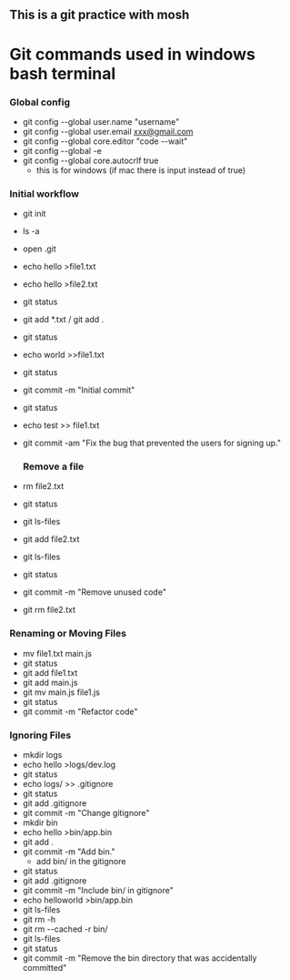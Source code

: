 This is a git practice with mosh 
---
# Git commands used in windows bash terminal
### Global config
- git config --global user.name "username"
- git config --global user.email xxx@gmail.com
- git config --global core.editor "code --wait"
- git config --global -e
- git config --global core.autocrlf true 
  - this is for windows (if mac there is input instead of true)
### Initial workflow
- git init  
- ls -a 
- open .git
- echo hello >file1.txt
- echo hello >file2.txt
- git status
- git add *.txt  / git add . 
- git status
- echo world >>file1.txt
- git status
- git commit -m "Initial commit"
- git status
- echo test >> file1.txt
- git commit -am "Fix the bug that prevented the users for signing up."

  ### Remove a file
- rm file2.txt
- git status
- git ls-files
- git add file2.txt
- git ls-files
- git status
- git commit -m "Remove unused code"
- git rm file2.txt

### Renaming or Moving Files
- mv file1.txt main.js
- git status
- git add file1.txt
- git add main.js
- git mv main.js file1.js
- git status
- git commit -m "Refactor code"

### Ignoring Files
- mkdir logs
- echo hello >logs/dev.log
- git status
- echo logs/ >> .gitignore
- git status
- git add .gitignore
- git commit -m "Change gitignore"
- mkdir bin 
- echo hello >bin/app.bin
- git add .
- git commit -m "Add bin."
  - add bin/ in the gitignore
- git status
- git add .gitignore
- git commit -m "Include bin/ in gitignore"
- echo helloworld >bin/app.bin
- git ls-files
- git rm -h
- git rm --cached -r bin/
- git ls-files
- git status
- git commit -m "Remove the bin directory that was accidentally committed"

